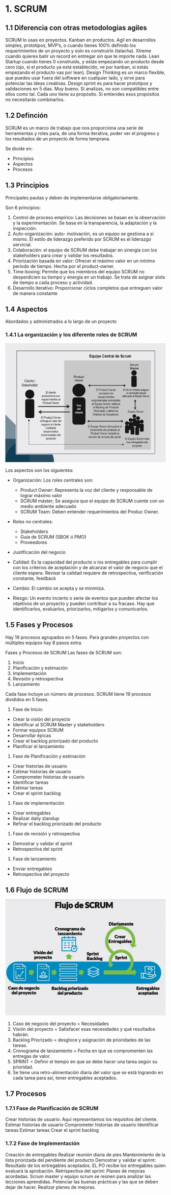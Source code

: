 # 1. SCRUM



## 1.1 Diferencia con otras metodologías agiles

SCRUM lo usas en proyectos. Kanban en productos. Agil en desarrollos
simples, prototipos, MVP’s, o cuando tienes 100% definido los
requerimientos de un proyecto y solo es construirlo (talacha). Xtreme
cuando quieres batir un record en entregar sin que te importe nada. Lean
Startup cuando tienes 0 construido, y estás empezando un producto desde
cero (ojo, si el producto ya está establecido, ve por kanban, si estás
empezando el producto vas por lean). Design Thinking es un marco
flexible, que puedes usar fuera del software en cualquier lado, y sirve
para potenciar las ideas creativas. Design sprint es para hacer
prototipos y validaciones en 5 dias. Muy bueno. Si analizas, no son
compatibles entre ellos como tal. Cada uno tiene su propósito. Si
entiendes esos propósitos no necesitarás combinarlos.

## 1.2 Definción

SCRUM es un marco de trabajo que nos proporciona una serie de
herramientas y roles para, de una forma iterativa, poder ver el progreso
y los resultados de un proyecto de forma temprana.

Se divide en:

-   Principios
-   Aspectos
-   Procesos

## 1.3 Principios

Principales pautas y deben de implementarse obligatoriamente.

Son 6 principios:

1.  Control de proceso empírico: Las decisiones se basan en la
    observación y la experimentación. Se basa en la transparencia, la
    adaptación y la inspección.
2.  Auto-organización: auto- motivación, es un equipo se gestiona a sí
    mismo. El estilo de liderazgo preferido por SCRUM es el liderazgo
    servicial.
3.  Colaboración: el equipo de SCRUM debe trabajar en sinergía con los
    stakeholders para crear y validar los resultados.
4.  Priorización basada en valor: Ofrecer el máximo valor en un mínimo
    período de tiempo. Hecha por el product-owner.
5.  Time-boxing: Permite que los miembros del equipo SCRUM no
    desperdicien su tiempo y energía en un trabajo. Se trata de asignar
    slots de tiempo a cada proceso y actividad.
6.  Desarrollo iterativo: Proporcionar ciclos completos que entreguen
    valor de manera constante

## 1.4 Aspectos

Abordados y administrados a lo largo de un proyecto

### 1.4.1 La organización y los diferente roles de SCRUM

![image](Notes/Scrum/img/scrum_team.jpg)

Los aspectos son los siguientes:

-   Organización: Los roles centrales son:  
    -   Product Owner: Representa la voz del cliente y responsable de
        lograr máximo valor
    -   SCRUM máster; Se asegura que el equipo de SCRUM cuente con un
        medio ambiente adecuado
    -   SCRUM Team: Deben entender requerimientos del Produc Owner.

-   Roles no centrales:  
    -   Stakeholders
    -   Guía de SCRUM (SBOK ó PMO)
    -   Proveedores

-   Justificación del negocio

-   Calidad: Es la capacidad del producto o los entregables para cumplir
    con los criterios de aceptación y de alcanzar el valor de negocio
    que el cliente espera. Revisar la calidad requiere de retrospectiva,
    verificación constante, feedback

-   Cambio: El cambio se acepta y se minimiza.

-   Riesgo: Un evento incierto o serie de eventos que pueden afectar los
    objetivos de un proyecto y pueden contribuir a su fracaso. Hay que
    identificarlos, evaluarlos, priorizarlos, mitigarlos y comunicarlos.

## 1.5 Fases y Procesos

Hay 19 procesos agrupados en 5 fases. Para grandes proyectos con
múltiples equipos hay 8 pasos extra.

Fases y Procesos de SCRUM Las fases de SCRUM son:

1.  Inicio
2.  Planificación y estimación
3.  Implementación
4.  Revisión y retrospectiva
5.  Lanzamiento

Cada fase incluye un número de procesos. SCRUM tiene 19 procesos
divididos en 5 fases.

1.  Fase de Inicio:

-   Crear la visión del proyecto
-   Identificar al SCRUM Master y stakeholders
-   Formar equipos SCRUM
-   Desarrollar épicas
-   Crear el backlog priorizado del producto
-   Planificar el lanzamiento

1.  Fase de Planificación y estimación

-   Crear historias de usuario
-   Estimar historias de usuario
-   Comprometer historias de usuario
-   Identificar tareas
-   Estimar tareas
-   Crear el sprint backlog

1.  Fase de implementación

-   Crear entregables
-   Realizar daily standup
-   Refinar el backlog priorizado del producto

1.  Fase de revisión y retrospectiva

-   Demostrar y validar el sprint
-   Retrospectiva del sprint

1.  Fase de lanzamiento

-   Enviar entregables
-   Retrospectiva del proyecto

## 1.6 Flujo de SCRUM

![image](Notes/Scrum/img/scrum_process.jpg)

1.  Caso de negocio del proyecto = Necesidades
2.  Visión del proyecto = Satisfacer esas necesidades y qué resultados
    habrán.
3.  Backlog Priorizado = desgloce y asignación de prioridades de las
    tareas.
4.  Cronograma de lanzamiento = Fecha en que se compromenten las
    entregas de valor.
5.  SPRINT = Definir el tiempo en que se debe hacer una tarea según su
    prioridad.
6.  Se tiene una retro-alimentación diaria del valor que se está
    logrando en cada tarea para así, tener entregables aceptados.

## 1.7 Procesos

### 1.7.1 Fase de Planificación de SCRUM

Crear historias de usuario: Aquí representamos los requisitos del
cliente. Estimar historias de usuario Comprometer historias de usuario
Identificar tareas Estimar tareas Crear el sprint backlog

### 1.7.2 Fase de Implementación

Creación de entregables Realizar reunión diaria de pies Mantenimiento de
la lista priorizada del pendiente del producto Demostrar y validar el
sprint: Resultado de los entregables aceptados. EL PO recibe los
entregables quien evaluará la aprobación. Retrispectiva del sprint:
Planes de mejoras acordadas. Scrum master y equipo scrum se reúnen para
analizar las lecciones aprendidas. Potenciar las buenas prácticas y las
que se deben dejar de hacer. Realizar planes de mejoras.
